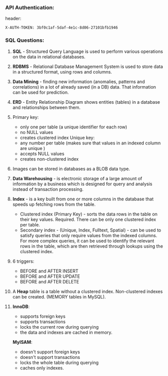 ### API Authentication:
header: 
```
X-AUTH-TOKEN: 3bf0c1af-5daf-4e1c-8d06-27101bfb1946
```

### SQL Questions:
1. **SQL** - Structured Query Language is used to perform various operations on the data in relational databases. 
2. **RDBMS** - Relational Database Management System is used to store data in a structured format, using rows and columns.
3. **Data Mining** - finding new information (anomalies, patterns and correlations) in a lot of already saved (in a DB) data. That information can be used for prediction.
4. **ERD** - Entity Relationship Diagram shows entities (tables) in a database and relationships between them.
5. Primary key:
   - only one per table (a unique identifier for each row)
   - no NULL values
   - creates clustered index
   Unique key:
   - any number per table (makes sure that values in an indexed column are unique )
   - accepts NULL values
   - creates non-clustered index
6. Images can be stored in databases as a BLOB data type.
7. **Data Warehousing** - is electronic storage of a large amount of information by a business which is designed for query and analysis instead of transaction processing.
8. **Index** - is a key built from one or more columns in the database that speeds up fetching rows from the table.
   - Clustered index (Primary Key) - sorts the data rows in the table on their key values. Required. There can be only one clustered index per table.
   - Secondary index - (Unique, Index, Fulltext, Spatial) - can be used to satisfy queries that only require values from the indexed columns. For more complex queries, it can be used to identify the relevant rows in the table, which are then retrieved through lookups using the clustered index.
9. 6 triggers:
   - BEFORE and AFTER INSERT
   - BEFORE and AFTER UPDATE
   - BEFORE and AFTER DELETE
10. A **Heap** table is a table without a clustered index. Non-clustered indexes can be created. (MEMORY tables in MySQL).
11. **InnoDB**: 
    - supports foreign keys
    - supports transactions
    - locks the current row during querying
    - the data and indexes are cached in memory.
    
    **MyISAM**: 
    - doesn't support foreign keys
    - doesn't support transactions
    - locks the whole table during querying
    - caches only indexes.
